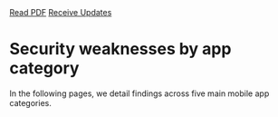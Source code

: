 <div class="cta-banner">
  <a class="cta-banner-pdf" href="https://info.nowsecure.com/2016-NowSecure-mobile-security-report.html">Read PDF<i class="fa fa-file-pdf-o"></i></a>
    <a class="cta-banner-update" href="https://info.nowsecure.com/mobile-security-report-updates.html">Receive Updates<i class="fa fa-bell-o"></i></a>
</div>

# Security weaknesses by app category

In the following pages, we detail findings across five main mobile app
categories.
